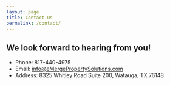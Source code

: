 ```yaml
---
layout: page
title: Contact Us
permalink: /contact/
---
```


## We look forward to hearing from you! 

- Phone: 817-440-4975
- Email: info@eMergePropertySolutions.com
- Address: 8325 Whitley Road Suite 200, Watauga, TX 76148
